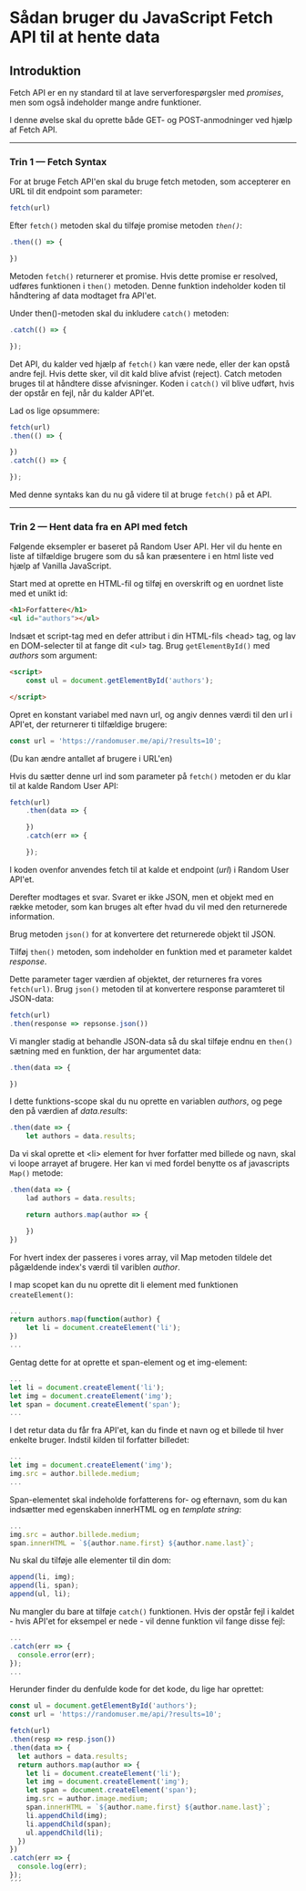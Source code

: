 # Sådan bruger du JavaScript Fetch API til at hente data

## Introduktion

Fetch API er en ny standard til at lave serverforespørgsler med *promises*, men som også indeholder mange andre funktioner.

I denne øvelse skal du oprette både GET- og POST-anmodninger ved hjælp af Fetch API.
___
### Trin 1 — Fetch Syntax
For at bruge Fetch API'en skal du bruge fetch metoden, som accepterer en URL til dit endpoint som parameter:
```js
fetch(url)
```
 
Efter `fetch()` metoden skal du tilføje promise metoden *`then()`*:
```js
.then(() => {

})
``` 
Metoden `fetch()` returnerer et promise. Hvis dette promise er resolved, udføres funktionen i `then()` metoden. Denne funktion indeholder koden til håndtering af data modtaget fra API'et.

Under then()-metoden skal du inkludere `catch()` metoden:
```js
.catch(() => {

});
```
Det API, du kalder ved hjælp af `fetch()` kan være nede, eller der kan opstå andre fejl. Hvis dette sker, vil dit kald blive afvist (reject). Catch metoden bruges til at håndtere disse afvisninger. Koden i `catch()` vil blive udført, hvis der opstår en fejl, når du kalder API'et.

Lad os lige opsummere:
```js
fetch(url)
.then(() => {

})
.catch(() => {

});
```
Med denne syntaks kan du nu gå videre til at bruge `fetch()` på et API.
___
### Trin 2 — Hent data fra en API med fetch
Følgende eksempler er baseret på Random User API. Her vil du hente en liste af tilfældige brugere som du så kan præsentere i en html liste ved hjælp af Vanilla JavaScript.

Start med at oprette en HTML-fil og tilføj en overskrift og en uordnet liste med et unikt id:
```html
<h1>Forfattere</h1>
<ul id="authors"></ul>
```
Indsæt et script-tag med en defer attribut i ​​din HTML-fils &lt;head&gt; tag, og lav en DOM-selecter til at fange dit &lt;ul&gt; tag. Brug `getElementById()` med *authors* som argument:
```html
<script>
    const ul = document.getElementById('authors');

</script>
```
Opret en konstant variabel med navn url, og angiv dennes værdi til den url i API'et, der returnerer ti tilfældige brugere:
```js
const url = 'https://randomuser.me/api/?results=10';
```
(Du kan ændre antallet af brugere i URL'en)

Hvis du sætter denne url ind som parameter på `fetch()` metoden er du klar til at kalde Random User API:
```js
fetch(url)
    .then(data => {

    })
    .catch(err => {

    });
```
I koden ovenfor anvendes fetch til at kalde et endpoint (*url*) i Random User API'et. 

Derefter modtages et svar. Svaret er ikke JSON, men et objekt med en række metoder, som kan bruges alt efter hvad du vil med den returnerede information. 

Brug metoden `json()` for at konvertere det returnerede objekt til JSON.

Tilføj `then()` metoden, som indeholder en funktion med et parameter kaldet *response*.

Dette parameter tager værdien af ​​objektet, der returneres fra vores `fetch(url)`. Brug `json()` metoden til at konvertere response paramteret til JSON-data:

```js
fetch(url)
.then(response => repsonse.json())
``` 
Vi mangler stadig at behandle JSON-data så du skal tilføje endnu en `then()` sætning med en funktion, der har argumentet data:
```js
.then(data => {

})
```
I dette funktions-scope skal du nu oprette en variablen *authors*, og pege den på værdien af *data.results*:
```js
.then(date => {
    let authors = data.results;
```
Da vi skal oprette et &lt;li&gt; element for hver forfatter med billede og navn, skal vi loope arrayet af brugere. Her kan vi med fordel benytte os af javascripts `Map()` metode:
```js
.then(data => {
    lad authors = data.results;

    return authors.map(author => {

    })
})
```
For hvert index der passeres i vores array, vil Map metoden tildele det pågældende index's værdi til variblen *author*.

I map scopet kan du nu oprette dit li element med funktionen `createElement()`:
```js
...
return authors.map(function(author) {
    let li = document.createElement('li');
})
...
```
Gentag dette for at oprette et span-element og et img-element:
```js
...
let li = document.createElement('li');
let img = document.createElement('img');
let span = document.createElement('span');
...
```
I det retur data du får fra API'et, kan du finde et navn og et billede til hver enkelte bruger. Indstil kilden til forfatter billedet:
```js
...
let img = document.createElement('img');
img.src = author.billede.medium;
...
``` 
Span-elementet skal indeholde forfatterens for- og efternavn, som du kan indsætter med egenskaben innerHTML og en *template string*:
```js
...
img.src = author.billede.medium;
span.innerHTML = `${author.name.first} ${author.name.last}`;
```
Nu skal du tilføje alle elementer til din dom:
```js
append(li, img);
append(li, span);
append(ul, li);
```
Nu mangler du bare at tilføje `catch()` funktionen. Hvis der opstår fejl i kaldet - hvis API'et for eksempel er nede - vil denne funktion vil fange disse fejl:
```js
...
.catch(err => {
  console.error(err);
});
...
```
 Herunder finder du denfulde kode for det kode, du lige har oprettet:
```js
const ul = document.getElementById('authors');
const url = 'https://randomuser.me/api/?results=10';

fetch(url)
.then(resp => resp.json())
.then(data => {
  let authors = data.results;
  return authors.map(author => {
    let li = document.createElement('li');
    let img = document.createElement('img');
    let span = document.createElement('span');
    img.src = author.image.medium;
    span.innerHTML = `${author.name.first} ${author.name.last}`;
    li.appendChild(img);
    li.appendChild(span);
    ul.appendChild(li);
  })
})
.catch(err => {
  console.log(err);
});
´´´